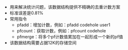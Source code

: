 - 用来解决统计问题，该数据结构提供不精确的去重计数方案
- 标准误差是0.81%
- 常用指令
  - pfadd：增加计数，例如：pfadd codehole user1
  - pfcount：获取计数，例如：pfcount codehole
  - pfmerge：将多个pf计数值累加在一起形成一个新的pf值
- 该数据结构需要占据12K的存储空间